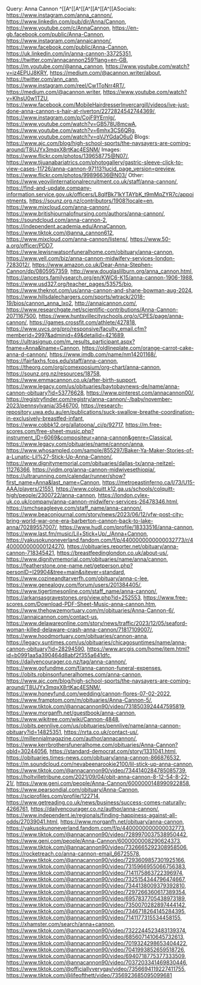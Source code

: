 Query: Anna Cannon
^[[A^[[A^[[A^[[A^[[A^[[ASocials: https://www.instagram.com/anna_cannon/, https://www.linkedin.com/pub/dir/Anna/Cannon, https://www.youtube.com/c/AnnaCannon, https://en-gb.facebook.com/public/Anna-Cannon, https://www.instagram.com/annaicannon/, https://www.facebook.com/public/Anna-Cannon, https://uk.linkedin.com/in/anna-cannon-33725351, https://twitter.com/annacannon259?lang=en-GB, https://m.youtube.com/@anna_cannon, https://www.youtube.com/watch?v=iz4EPUJ8KRY, https://medium.com/@acannon.writer/about, https://twitter.com/ann_cann, https://www.instagram.com/reel/Cw1ToNrr4RT/, https://medium.com/@acannon.writer, https://www.youtube.com/watch?v=KlhsU0w1TZU, https://www.facebook.com/MobileHairdresserInvercargill/videos/ive-just-done-anna-cannon-s-hair-at-riverton/2272824542744369/, https://www.instagram.com/p/CojF9YErnlg/, https://www.youtube.com/watch?v=GB578U8mcwA, https://www.youtube.com/watch?v=6mhx3CS6QRg, https://www.youtube.com/watch?v=qVJYGdaO6u0
Blogs: https://www.ajc.com/blog/high-school-sports/the-naysayers-are-coming-around/T8UJYx3mqxX8rtKac4ESNM/
Images: https://www.flickr.com/photos/139658775@N07/, https://www.tijuanabariatrics.com/photogallery/gastric-sleeve-click-to-view-cases-11726/anna-cannon-97113?lucid_page_version=preview, https://www.flickr.com/photos/99896636@N03/
Other: https://www.yeovilinternationalrecruitment.co.uk/staff/anna-cannon/, https://find-and-update.company-information.service.gov.uk/officers/L8qIfBk71kYTAYbK_t9mMqZYR7c/appointments, https://sounz.org.nz/contributors/1908?locale=en, https://www.mixcloud.com/anna-cannon/, https://www.britishjournalofnursing.com/authors/anna-cannon/, https://soundcloud.com/anna-cannon-2, https://independent.academia.edu/AnnaCannon, https://www.tiktok.com/@anna_cannon612, https://www.mixcloud.com/anna-cannon/listens/, https://www.50-a.org/officer/PDD7, https://www.lewisnwatsonfuneralhome.com/obituary/anna-cannon, https://www.yell.com/biz/anna-cannon-midwifery-services-london-7283012/, https://www.amazon.co.uk/Dear-Anna-Stephen-Cannon/dp/0805957359, http://www.douglaslilburn.org/anna_cannon.html, https://ancestors.familysearch.org/en/KWC6-K15/anna-cannon-1906-1988, https://www.usd327.org/teacher_pages/53575/bio, https://www.theknot.com/us/anna-cannon-and-shane-bowman-aug-2024, https://www.hillsdalechargers.com/sports/wtrack/2018-19/bios/cannon_anna_lxo2, http://annaicannon.com/, https://www.researchgate.net/scientific-contributions/Anna-Cannon-2071167500, https://www.huntsvillecityschools.org/o/CPES/page/anna-cannon/, https://games.crossfit.com/athlete/427818, https://www.uvcs.org/pro/responsive/faculty_email.cfm?memberid=2997&adminid=49&detailid=421689, https://ultrasignup.com/m_results_participant.aspx?fname=Anna&lname=Cannon, https://oldlineplate.com/orange-carrot-cake-anna-d-cannon/, https://www.imdb.com/name/nm14201168/, https://fairfaxhs.fcps.edu/staff/anna-cannon, https://theorg.com/org/comexposium/org-chart/anna-cannon, https://sounz.org.nz/resources/18758, https://www.emmacannon.co.uk/after-birth-support, https://www.legacy.com/us/obituaries/baytobaynews-de/name/anna-cannon-obituary?id=53776628, https://www.pinterest.com/annacannon00/, https://registryfinder.com/registry/anna-cannon/-/baby/november-2023/pennsylvania/3546700, https://research-repository.uwa.edu.au/en/publications/suck-swallow-breathe-coordination-in-exclusively-breastfed-infant, https://www.cobbk12.org/allatoona/_ci/p/92717, https://m.free-scores.com/free-sheet-music.php?instrument_ID=6069&compositeur=anna-cannon&genre=Classical, https://www.legacy.com/obituaries/name/cannon/anna, https://www.whosampled.com/sample/855297/Baker-Ya-Maker-Stories-of-a-Lunatic-Lil%27-Stick-Up-Anna-Cannon/, https://www.dignitymemorial.com/obituaries/dallas-tx/anna-neitzel-11276366, https://vidm.org/anna-cannon-midwivesethiopia/, https://ultrarunning.com/calendar/runner/show?first_name=Anna&last_name=Cannon, https://metroeastinferno.ca/l/73/U15-AAA/players/21551, https://www.colquitt.k12.ga.us/schools/colquitt-high/people/2300722/anna-cannon, https://london.cylex-uk.co.uk/company/anna-cannon-midwifery-services-26478346.html, https://smchseagleeye.com/staff_name/anna-cannon/, https://www.beaconjournal.com/story/news/2023/06/12/vfw-post-city-bring-world-war-one-era-barberton-cannon-back-to-lake-anna/70289557007/, https://www.hudl.com/profile/18333516/anna-cannon, https://www.last.fm/music/Lil+Stick+Up/_/Anna+Cannon, https://yakusokunoneverland.fandom.com/f/p/4400000000000032773/r/4400000000000124270, https://obituaries.reporter.net/obituary/anna-cannon-718345421, https://breastfeedinglondon.co.uk/about-us/, https://www.dignitymemorial.com/obituaries/name/anna/cannon, https://featherstone.one-name.net/getperson.php?personID=I29904&tree=main&sitever=standard, https://www.cozineandtarverfh.com/obituary/anna-c-lee, https://www.genealogy.com/forum/users/201384405/, https://www.tigertimesonline.com/staff_name/anna-cannon/, https://arkansasgravestones.org/view.php?id=252553, https://www.free-scores.com/Download-PDF-Sheet-Music-anna-cannon.htm, https://www.thehowzemortuary.com/m/obituaries/Anna-Cannon-6/, https://annaicannon.com/contact-us, https://www.delawareonline.com/story/news/traffic/2023/12/05/seaford-woman-killed-delaware-crash-anna-cannon/71817109007/, https://www.hoodmortuary.com/obituaries/cannon-anna, https://legacy.suntimes.com/us/obituaries/chicagosuntimes/name/anna-cannon-obituary?id=28294590, https://www.arcgis.com/home/item.html?id=b0991aa5a390464d8abf2f355a641dfc, https://dailyencourager.co.nz/tag/anna-cannon/, https://www.gofundme.com/f/anna-cannon-funeral-expenses, https://obits.robinsonfuneralhomes.com/anna-cannon, https://www.ajc.com/blog/high-school-sports/the-naysayers-are-coming-around/T8UJYx3mqxX8rtKac4ESNM/, https://www.honeyfund.com/wedding/cannon-flores-07-02-2022, https://www.framptom.com/m/obituaries/Anna-Cannon-5/, https://www.tiktok.com/@annacannon90/video/7318503924447595819, https://www.morganfh.net/guestbook/anna-cannon, https://www.wikitree.com/wiki/Cannon-4848, https://obits.pennlive.com/us/obituaries/pennlive/name/anna-cannon-obituary?id=14825351, https://nrta.co.uk/contact-us/, https://millennialmagazine.com/author/annacannon/, https://www.kerrbrothersfuneralhome.com/obituaries/Anna-Cannon?obId=30244056, https://standard-democrat.com/story/1331041.html, https://obituaries.times-news.com/obituary/anna-cannon-866876532, https://m.soundcloud.com/nevabeenarookie2100/lil-stick-up-anna-cannon, https://www.tiktok.com/@annacannon90/video/7344140284785085739, https://holtvilletribune.com/2021/09/04/obit-anna-cannon-8-12-54-8-22-21/, https://www.geni.com/people/Anna-Cannon/6000000148990922858, https://www.pearsondial.com/obituary/Anna-Cannon, https://sciprofiles.com/profile/122714, https://www.getreading.co.uk/news/business/success-comes-naturally-4266761, https://dailyencourager.co.nz/author/anna-cannon/, https://www.independent.ie/regionals/finding-happiness-against-all-odds/27039041.html, https://www.morganfh.net/obituary/anna-cannon, https://yakusokunoneverland.fandom.com/f/p/4400000000000032773, https://www.tiktok.com/@annacannon90/video/7289970037538950442, https://www.geni.com/people/Anna-Cannon/6000000008290624373, https://www.tiktok.com/@annacannon90/video/7326665292308958506, https://rocketreach.co/anna-cannon-email_66725578, https://www.tiktok.com/@annacannon90/video/7293609857301925166, https://www.tiktok.com/@annacannon90/video/7315966955066756383, https://www.tiktok.com/@annacannon90/video/7141175863722396974, https://www.tiktok.com/@annacannon90/video/7325154344796474667, https://www.tiktok.com/@annacannon90/video/7344138009379392810, https://www.tiktok.com/@annacannon90/video/7297266360617389354, https://www.tiktok.com/@annacannon90/video/6957837705438973189, https://www.tiktok.com/@annacannon90/video/7350070282897444142, https://www.tiktok.com/@annacannon90/video/7346718264145284395, https://www.tiktok.com/@annacannon90/video/7141177315534458155, https://xhamster.com/search/anna+cannon, https://www.tiktok.com/@annacannon90/video/7322244523483139374, https://www.tiktok.com/@annacannon90/video/6856071410645732613, https://www.tiktok.com/@annacannon90/video/7019324298653404422, https://www.tiktok.com/@annacannon90/video/7041993852659518726, https://www.tiktok.com/@annacannon90/video/6940718775377333509, https://www.tiktok.com/@annacannon90/video/7037203341469830446, https://www.tiktok.com/@officiallyverygay/video/7356694119227411755, https://www.tiktok.com/@lifeofthett/video/7356923685095099681

